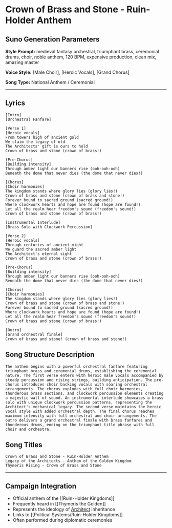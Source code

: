 # Crown of Brass and Stone - Ruin-Holder Anthem

## Suno Generation Parameters

**Style Prompt:** medieval fantasy orchestral, triumphant brass, ceremonial drums, choir, noble anthem, 120 BPM, expensive production, clean mix, amazing master

**Voice Style:** [Male Choir], [Heroic Vocals], [Grand Chorus]

**Song Type:** National Anthem / Ceremonial

---

## Lyrics

```lyrics
[Intro]
[Orchestral Fanfare]

[Verse 1]
[Heroic vocals]
From towers high of ancient gold
We claim the legacy of old
The Architects' gift is ours to hold
Crown of brass and stone (crown of brass!)

[Pre-Chorus]
[Building intensity]
Through amber light our banners rise (ooh-ooh-ooh)
Beneath the dome that never dies (the dome that never dies!)

[Chorus]
[Choir harmonies]
The kingdom stands where glory lies (glory lies!)
Crown of brass and stone (crown of brass and stone!)
Forever bound to sacred ground (sacred ground!)
Where clockwork hearts and hope are found (hope are found!)
Let all the realm hear freedom's sound (freedom's sound!)
Crown of brass and stone (crown of brass!)

[Instrumental Interlude]
[Brass Solo with Clockwork Percussion]

[Verse 2]
[Heroic vocals]
Through centuries of ancient might
We guard the sacred amber light
The Architect's eternal sight
Crown of brass and stone (crown of brass!)

[Pre-Chorus]
[Building intensity]
Through amber light our banners rise (ooh-ooh-ooh)
Beneath the dome that never dies (the dome that never dies!)

[Chorus]
[Choir harmonies]
The kingdom stands where glory lies (glory lies!)
Crown of brass and stone (crown of brass and stone!)
Forever bound to sacred ground (sacred ground!)
Where clockwork hearts and hope are found (hope are found!)
Let all the realm hear freedom's sound (freedom's sound!)
Crown of brass and stone (crown of brass!)

[Outro]
[Grand orchestral finale]
Crown of brass and stone! (crown of brass and stone!)
```

## Song Structure Description

```structure
The anthem begins with a powerful orchestral fanfare featuring triumphant brass and ceremonial drums, establishing the ceremonial nature. The first verse enters with heroic male vocals accompanied by steady percussion and rising strings, building anticipation. The pre-chorus introduces choir backing vocals with soaring orchestral arrangements. The chorus explodes with full choir harmonies, thunderous brass sections, and clockwork percussion elements creating a majestic wall of sound. An instrumental interlude showcases a brass solo with unique clockwork percussion patterns, representing the Architect's mechanical legacy. The second verse maintains the heroic vocal style with added orchestral depth. The final chorus reaches maximum intensity with full orchestral and choir arrangements. The outro delivers a grand orchestral finale with brass fanfares and thunderous drums, ending on the triumphant title phrase with full choir and orchestra.
```

## Song Titles

```titles
Crown of Brass and Stone - Ruin-Holder Anthem
Legacy of the Architects - Anthem of the Golden Kingdom
Thymeris Rising - Crown of Brass and Stone
```

---

## Campaign Integration
- Official anthem of the [[Ruin-Holder Kingdoms]]
- Frequently heard in [[Thymeris the Golden]]
- Represents the ideology of [Architect](Architect.md) inheritance
- Links to [[Political Systems/Ruin-Holder Kingdoms]]
- Often performed during diplomatic ceremonies